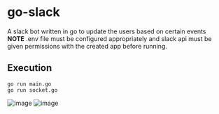 # go-slack
A slack bot written in go to update the users based on certain events \
**NOTE** .env file must be configured appropriately and slack api must be given permissions with the created app before running.

## Execution
`go run main.go` \
`go run socket.go`

![image](https://user-images.githubusercontent.com/83643646/211857319-ef3e4027-1c83-4b29-9e86-7a53e009cd0f.png)
![image](https://user-images.githubusercontent.com/83643646/211858171-befcb347-b252-44cd-a0eb-54629d1fd34c.png)
